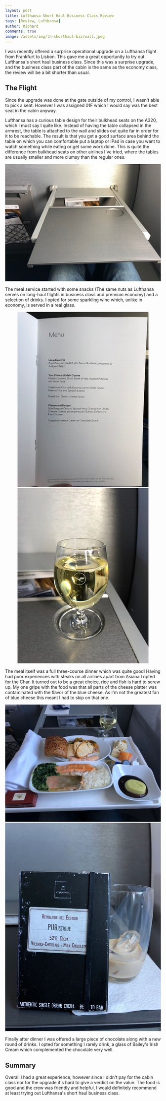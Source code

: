 ```yaml
---
layout: post
title: Lufthansa Short Haul Business Class Review
tags: [Review, Lufthansa]
author: Richard
comments: true
image: /assets/img/lh-shorthaul-biz/wall.jpeg
---
```


I was recently offered a surprise operational upgrade on a Lufthansa flight from Frankfurt to Lisbon. This gave me a great opportunity to try out Lufthansa's short haul business class. Since this was a surprise upgrade, and the business class part of the cabin is the same as the economy class, the review will be a bit shorter than usual.

## The Flight

Since the upgrade was done at the gate outside of my control, I wasn't able to pick a seat. However I was assigned 01F which I would say was the best seat in the cabin anyway.

Lufthansa has a curious table design for their bulkhead seats on the A320, which I must say I quite like. Instead of having the table collapsed in the armrest, the table is attached to the wall and slides out quite far in order for it to be reachable. The result is that you get a good surface area behind the table on which you can comfortable put a laptop or iPad in case you want to watch something while eating or get some work done. This is quite the difference from bulkhead seats on other airlines I've tried, where the tables are usually smaller and more clumsy than the regular ones.

<img src="/assets/img/lh-shorthaul-biz/table.jpeg" class="half" />

The meal service started with some snacks (The same nuts as Lufthansa serves on long-haul flights in business class and premium economy) and a selection of drinks. I opted for some sparkling wine which, unlike in economy, is served in a real glass.
<figure>
<img src="/assets/img/lh-shorthaul-biz/menu2.jpeg" class="half" />
<img src="/assets/img/lh-shorthaul-biz/champagne.jpeg" class="half" />
</figure>

The meal itself was a full three-course dinner which was quite good! Having had poor experiences with steaks on all airlines apart from Asiana I opted for the Char. It turned out to be a great choice, rice and fish is hard to screw up. My one gripe with the food was that all parts of the cheese platter was contaminated with the flavor of the blue cheese. As I'm not the greatest fan of blue cheese this meant I had to skip on that one.

<img src="/assets/img/lh-shorthaul-biz/dinner.jpeg" class="half" />
<img src="/assets/img/lh-shorthaul-biz/chocolate.jpeg" class="half" />

Finally after dinner I was offered a large piece of chocolate along with a new round of drinks. I opted for something I rarely drink, a glass of Bailey's Irish Cream which complemented the chocolate very well.

## Summary

Overall I had a great experience, however since I didn't pay for the cabin class nor for the upgrade it's hard to give a verdict on the value. The food is good and the crew was friendly and helpful, I would definitely recommend at least trying out Lufthansa's short haul business class.

